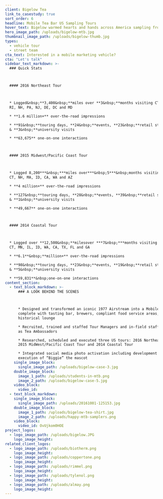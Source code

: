 ```yaml
---
client: Bigelow Tea
link_to_casestudy: true
sort_order: 6
headline: Mobile Tea Bar US Sampling Tours
hover_text: Bigelow warmed hearts and hands across America sampling from its Mobile Tea Bar
hero_image_path: /uploads/bigelow-mtb.jpg
thumbnail_image_path: /uploads/bigelow-thumb.jpg
types:
  - vehicle tour
  - street team
cta_text: Interested in a mobile marketing vehicle?
cta: "Let's talk"
sidebar_text_markdown: >-
  ### Quick Stats



  #### 2016 Northeast Tour



  * Logged&nbsp;**3,400&nbsp;**miles over **3&nbsp;**months visiting CT, NY, MA,
  RI, NH, PA, NJ, DE, DC and MD

  * **1.6 million+** over-the-road impressions

  * **91&nbsp;**touring days, **24&nbsp;**events, **23&nbsp;**retail stops,
  & **3&nbsp;**university visits

  * **63,675** one-on-one interactions



  #### 2015 Midwest/Pacific Coast Tour



  * Logged 8,200***&nbsp;***miles over***&nbsp;5***&nbsp;months visiting NY, NJ,
  CT, NH, MA, ID, CA, WA and AZ

  * **4 million+** over-the-road impressions

  * **127&nbsp;**touring days, **28&nbsp;**events, **39&nbsp;**retail stops,
  & **1&nbsp;**university visits

  * **49,667** one-on-one interactions



  #### 2014 Coastal Tour



  * Logged over **12,500&nbsp;**milesover ***7&nbsp;***months visiting MA, NY,
  CT, MN, IL, ID, WA, CA, TX, FL and GA

  * **6.1**&nbsp;**million+** over-the-road impressions

  * **98&nbsp;**touring days, **23&nbsp;**events, **19&nbsp;**retail stops,
  & **5&nbsp;**university visits

  * **59,831**&nbsp;one-on-one interactions
content_section:
  - text_block_markdown: >-
      ### A LOOK BEHIND THE SCENES



      * Designed and transformed an iconic 1977 Airstream into a Mobile Tea Bar
      complete with tasting bar, brewers, compliant food service areas, and
      historical lounge

      * Recruited, trained and staffed Tour Managers and in-field staff to serve
      as Tea Ambassadors

      * Researched, scheduled and executed three US tours: 2016 Northeast Tour,
      2015 MidWest/Pacific Coast Tour and 2014 Coastal Tour

      * Integrated social media photo activation including development and
      execution of “Biggie” the mascot
    single_image_block:
      single_image_path: /uploads/bigelow-case-3.jpg
    double_image_block:
      image_1_path: /uploads/students-in-mtb.png
      image_2_path: /uploads/bigelow-case-5.jpg
    video_block:
      video_id:
  - text_block_markdown:
    single_image_block:
      single_image_path: /uploads/20161001-125153.jpg
    double_image_block:
      image_1_path: /uploads/bigelow-tea-shirt.jpg
      image_2_path: /uploads/happy-mtb-samplers.png
    video_block:
      video_id: OvUjkom0HOE
project_logos:
  - logo_image_path: /uploads/bigelow.JPG
    logo_image_height:
related_client_logos:
  - logo_image_path: /uploads/biotherm.png
    logo_image_height:
  - logo_image_path: /uploads/coppertone.png
    logo_image_height:
  - logo_image_path: /uploads/rimmel.png
    logo_image_height:
  - logo_image_path: /uploads/tylenol.png
    logo_image_height:
  - logo_image_path: /uploads/almay.png
    logo_image_height:
---
```



